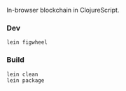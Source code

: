 In-browser blockchain in ClojureScript.

### Dev

```
lein figwheel
```

### Build

```
lein clean
lein package
```

